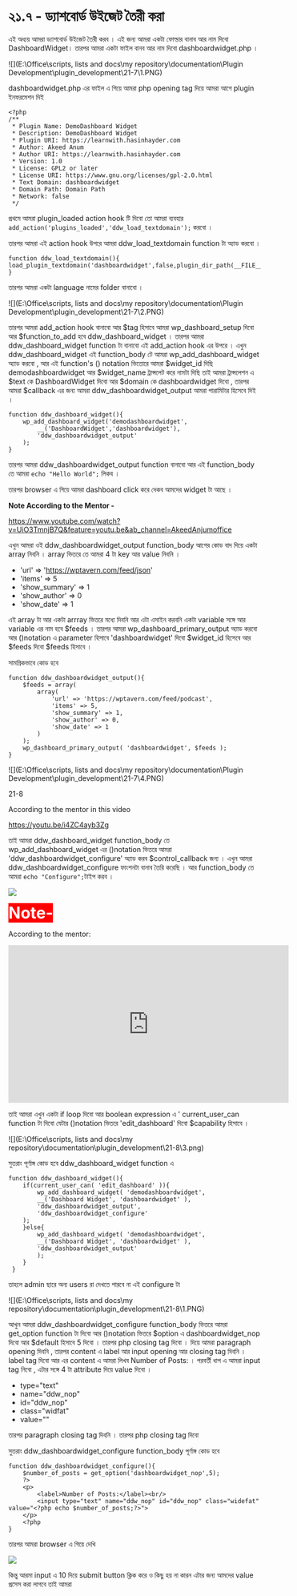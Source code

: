 # ২১.৭ - ড্যাশবোর্ড উইজেট তৈরী করা

এই অধ্যয় আমরা ড্যাশবোর্ড উইজেট তৈরী করব ।  এই জন্য আমরা একটা  ফোল্ডার বানাব আর নাম দিবো  DashboardWidget। তারপর আমরা একটা ফাইল বানব আর নাম দিবো dashboardwidget.php ।  



![](E:\Office\scripts, lists and docs\my repository\documentation\Plugin Development\plugin_development\21-7\1.PNG)









dashboardwidget.php এর ফাইল এ গিয়ে আমরা  php opening tag দিয়ে আমরা আগে plugin ইনফরমেশন দিই 

````php+HTML
<?php
/**
 * Plugin Name: DemoDashboard Widget
 * Description: DemoDashboard Widget
 * Plugin URI: https://learnwith.hasinhayder.com
 * Author: Akeed Anum
 * Author URI: https://learnwith.hasinhayder.com
 * Version: 1.0
 * License: GPL2 or later
 * License URI: https://www.gnu.org/licenses/gpl-2.0.html
 * Text Domain: dashboardwidget
 * Domain Path: Domain Path
 * Network: false
 */
````

প্রথমে আমরা plugin_loaded action hook টি দিবো তো আমরা ব্যবহার `add_action('plugins_loaded','ddw_load_textdomain');` করবো ।

তারপর আমরা এই action hook উপরে আমরা ddw_load_textdomain function টা অ্যাড করবো । 

```php+HTML
function ddw_load_textdomain(){
load_plugin_textdomain('dashboardwidget',false,plugin_dir_path(__FILE__)."/languages");
}
```

তারপর আমরা একটা language নামের folder বানাবো । 



![](E:\Office\scripts, lists and docs\my repository\documentation\Plugin Development\plugin_development\21-7\2.PNG)



তারপর আমরা add_action hook বানাবো আর $tag হিসাবে আমরা  wp_dashboard_setup দিবো আর $function_to_add হবে ddw_dashboard_widget । তারপর আমরা ddw_dashboard_widget function টা বানাবো  এই add_action hook এর উপরে । এখুন ddw_dashboard_widget এই function_body টে আমরা wp_add_dashboard_widget অ্যাড করবো , আর এই function's  () notation ভিতোরে আমরা $widget_id দিছি  demodashboardwidget আর $widget_name ট্রান্সলেট করে  নামটা দিছি তাই আমরা ট্রান্সলেশন এ $text কে DashboardWidget দিবো আর $domain কে dashboardwidget দিবো , তারপর আমরা $callback এর জন্য আমরা ddw_dashboardwidget_output আমরা পারামিটার হিসেবে দিই । 

````php+HTML
function ddw_dashboard_widget(){
	wp_add_dashboard_widget('demodashboardwidget',
		__('DashboardWidget','dashboardwidget'),
		'ddw_dashboardwidget_output'
	);
}
````

তারপর আমরা  ddw_dashboardwidget_output function বানাবো আর এই function_body তে আমরা `echo "Hello World";` লিকব ।

তারপর browser এ গিয়ে আমরা dashboard click করে দেকব আমদের widget টা আছে ।

**Note According to the Mentor -** 

https://www.youtube.com/watch?v=UiO3TmnjB7Q&feature=youtu.be&ab_channel=AkeedAnjumoffice

এখুন আমরা ওই ddw_dashboardwidget_output function_body আগের কোড বাদ দিয়ে একটা array নিবনি ।  array ভিতরে তে আমরা 4 টা key আর value নিবনি । 

- 'url' => 'https://wptavern.com/feed/json'
- 'items' => 5
- 'show_summary' => 1
- 'show_author' => 0
- 'show_date' => 1

এই array টা আর একটা  arrray ভিতরে মধ্যে দিবনি আর এটা এসাইন করবনি একটা  variable  সঙ্গে আর variable এর নাম হবে $feeds । তারপর আমরা wp_dashboard_primary_output অ্যাড করবো আর ()notation এ parameter হিসাবে 'dashboardwidget' দিবো $widget_id হিসেবে আর $feeds দিবো $feeds হিসাবে । 

সামগ্রিকভাবে কোড হবে

````php+HTML
function ddw_dashboardwidget_output(){
	$feeds = array(
		array(
			'url' => 'https://wptavern.com/feed/podcast',
			'items' => 5,
			'show_summary' => 1,
			'show_author' => 0,
			'show_date' => 1
		)
	);
	wp_dashboard_primary_output( 'dashboardwidget', $feeds );
}
````



![](E:\Office\scripts, lists and docs\my repository\documentation\Plugin Development\plugin_development\21-7\4.PNG)





21-8

According to the mentor in this video

https://youtu.be/i4ZC4ayb3Zg

তাই আমরা  ddw_dashboard_widget function_body তে wp_add_dashboard_widget এর ()notation ভিতরে আমরা 'ddw_dashboardwidget_configure' অ্যাড করব $control_callback জন্য । এখুন আমরা  ddw_dashboardwidget_configure ফাংশনটা বানাব তৈরি করেছি । আর function_body তে আমরা `echo "Configure";`টাইপ করব । 

<img src="E:\Office\scripts, lists and docs\my repository\documentation\plugin_development\21-8\1.PNG" />

 

<span style="font-size:2rem; background:red; color:white">**Note-**</span>

According to the mentor:

<iframe width="560" height="315" src="https://www.youtube.com/embed/Z2yxEZ9g78E" frameborder="0" allow="accelerometer; autoplay; clipboard-write; encrypted-media; gyroscope; picture-in-picture" allowfullscreen></iframe>

তাই আমরা এখুন একটা if loop দিবো আর boolean expression এ ' current_user_can function টা দিবো যেটার ()notation ভিতরে 'edit_dashboard' দিবো $capability হিসাবে । 

![](E:\Office\scripts, lists and docs\my repository\documentation\plugin_development\21-8\3.png) 

সুতরাং পূর্ণাঙ্গ কোড হবে ddw_dashboard_widget function এ 

````php+HTML
function ddw_dashboard_widget(){
	if(current_user_can( 'edit_dashboard' )){
		wp_add_dashboard_widget( 'demodashboardwidget',
		__('Dashboard Widget', 'dashboardwidget' ),
		'ddw_dashboardwidget_output',
		'ddw_dashboardwidget_configure'
	);
	}else{
		wp_add_dashboard_widget( 'demodashboardwidget',
		__('Dashboard Widget', 'dashboardwidget' ),
		'ddw_dashboardwidget_output'
		);
	}
 }
````

তাহলে admin ছারে অন্য users রা দেখতে পারবে না  এই configure টা 

![](E:\Office\scripts, lists and docs\my repository\documentation\plugin_development\21-8\1.PNG)

আখুন আমরা ddw_dashboardwidget_configure function_body ভিতরে আমরা  get_option function টা দিবো আর ()notation ভিতরে $option এ dashboardwidget_nop দিবো আর $default হিসাবে 5 দিবো । তারপর php closing tag দিবো । দিয়ে আমরা paragraph opening  দিবনি , তারপর  content এ label আর input opening আর closing tag দিবনি । label tag দিবো আর এর content এ  আমরা লিখব Number of Posts: । পরবর্তী ধাপ এ আমরা input tag  নিবো , এটার সঙ্গে 4 টা attribute দিয়ে value দিবো ।

- type="text"
-  name="ddw_nop" 
- id="ddw_nop" 
- class="widfat"
- value="<?php echo $number_of_posts;?>"

তারপর  paragraph closing tag দিবনি । তারপর php closing tag দিবো 

সুতরাং ddw_dashboardwidget_configure function_body  পূর্ণাঙ্গ কোড হবে

````php+HTML
function ddw_dashboardwidget_configure(){
	$number_of_posts = get_option('dashboardwidget_nop',5);
	?>
	<p>
		<label>Number of Posts:</label><br/>
		<input type="text" name="ddw_nop" id="ddw_nop" class="widefat" value="<?php echo $number_of_posts;?>">
	</p>
	<?php
}
````

তারপর আমরা browser এ গিয়ে দেখি 

<img src="E:\Office\scripts, lists and docs\my repository\documentation\plugin_development\21-8\4.PNG" style="zoom:100%;" />



কিন্তু আরমা input এ 10 দিয়ে submit button ক্লিক করে ও কিছু হয় না কারন এটার জন্য আমদের value প্রসেস করা লাগবে তাই আমরা 









